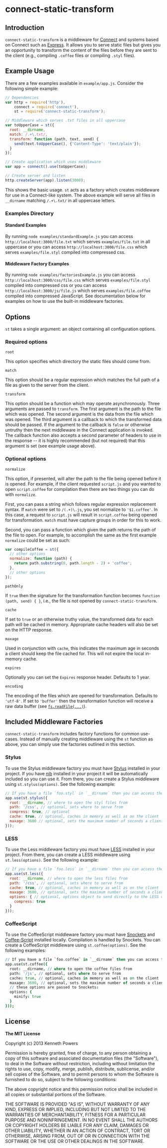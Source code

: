 # connect-static-transform
## Introduction
`connect-static-transform` is a middleware for [Connect](https://github.com/senchalabs/connect) and systems based on Connect such as [Express](https://github.com/visionmedia/express). It allows you to serve static files but gives you an opportunity to transform the content of the files before they are sent to the client (e.g., compiling `.coffee` files or compiling `.styl` files).

## Example Usage
There are a few examples available in `example/app.js`. Consider the following simple example:
```js
// Dependencies
var http = require('http'),
    connect = require('connect'),
    st = require('connect-static-transform');

// Middleware which serves .txt files in all uppercase
var toUpperCase = st({
  root: __dirname,
  match: /.+\.txt/,
  transform: function (path, text, send) {
    send(text.toUpperCase(), {'Content-Type': 'text/plain'});
  }
});

// Create application which uses middleware
var app = connect().use(toUpperCase);

// Create server and listen
http.createServer(app).listen(3000);
```

This shows the basic usage. `st` acts as a factory which creates middleware for use in a Connect-like system. The above example will serve all files in `__dirname` matching `/.+\.txt/` in all uppercase letters.

### Examples Directory
#### Standard Examples
By running `node examples/standardExample.js` you can access `http://localhost:3000/file.txt` which serves `examples/file.txt` in all uppercase or you can access `http://localhost:3000/file.css` which serves `examples/file.styl` compiled into compressed css.

#### Middleware Factory Examples
By running `node examples/factoriesExample.js` you can access `http://localhost:3000/css/file.css` which serves `examples/file.styl` compiled into compressed css or you can access `http://localhost:3000/js/file.js` which serves `examples/file.coffee` compiled into compressed JavaScript. See documentation below for examples on how to use the built-in middleware factories.

## Options
`st` takes a single argument: an object containing all configuration options.

### Required options

`root`

This option specifies which directory the static files should come from.

`match`

This option should be a regular expression which matches the full path of a file as given to the server from the client.

`transform`

This option should be a function which may operate asynchronously. Three arguments are passed to `transform`. The first argument is the path to the file which was opened. The second argument is the data from the file which was opened. The third argument is a callback to which the transformed data should be passed. If the argument to the callback is `false` or otherwise untruthy then the next middleware in the Connect application is invoked. The callback function also accepts a second parameter of headers to use in the response -- it is highly recommended (but not required) that this argument is set (see example usage above).

### Optional options

`normalize`

This option, if presented, will alter the path to the file being opened before it is opened. For example, if the client requested `script.js` and you wanted to open `script.coffee` for compilation then there are two things you can do with `normalize`.

First, you can pass a string which follows regular expression replacement syntax. If `match` were set to `/(.+)\.js`, you set normalize to `'$1.coffee'`. In this case, a request to `script.js` will result in `script.coffee` being opened for transformation. `match` must have capture groups in order for this to work.

Second, you can pass a function which given the path returns the path of the file to open. For example, to accomplish the same as the first example `normalize` could be set as such:
```js
var compileCoffee = st({
  // other options
  normalize: function (path) {
    return path.substring(0, path.length - 2) + 'coffee';
  },
  // other options
});
```

`pathOnly`

If `true` then the signature for the transformation function becomes `function (path, send) { }`, i.e., the file is not opened by `connect-static-transform`.

`cache`

If set to `true` or an otherwise truthy value, the transformed data for each path will be cached in memory. Appropriate cache headers will also be set on the HTTP response.

`maxage`

Used in conjunction with `cache`, this indicates the maximum age in seconds a client should keep the file cached for. This will not expire the local in-memory cache.

`expires`

Optionally you can set the `Expires` response header. Defaults to 1 year.

`encoding`

The encoding of the files which are opened for transformation. Defaults to `'utf-8'`. If set to `'buffer'` then the transformation function will receive a raw data buffer (see [`fs.readFile(...)`](http://nodejs.org/api/fs.html#fs_fs_readfile_filename_encoding_callback)).

## Included Middleware Factories
`connect-static-transform` includes factory functions for common use-cases. Instead of manually creating middleware using the `st` function as above, you can simply use the factories outlined in this section.

### Stylus
To use the Stylus middleware factory you must have [Stylus](https://github.com/LearnBoost/stylus) installed in your project. If you have [nib](https://github.com/visionmedia/nib) installed in your project it will be automatically included so you can use it. From there, you can create a Stylus middleware using `st.stylus(options)`. See the following example:
```js
// If you have a file `foo.styl` in `__dirname` then you can access the compiled css at the url `/css/foo.css`:
app.use(st.stylus({
  root: __dirname, // where to open the styl files from
  path: '/css', // optional, sets where to serve from
  compress: true, // optional
  cache: true, // optional, caches in memory as well as on the client
  maxage: 3600 // optional, sets the maximum number of seconds a client should keep the compiled file (defaults to one year)
}));
```

### LESS
To use the Less middleware factory you must have [LESS](http://lesscss.org/) installed in your project. From there, you can create a LESS middleware using `st.less(options)`. See the following example:
```js
// If you have a file `foo.less` in `__dirname` then you can access the compiled css at the url `/css/foo.css`:
app.use(st.less({
  root: __dirname, // where to open the less files from
  path: '/css', // optional, sets where to serve from
  cache: true, // optional, caches in memory as well as on the client
  maxage: 3600, // optional, sets the maximum number of seconds a client should keep the compiled file (defaults to one year)
  options: { // optional, options object to send directly to the LESS compiler
    compress: true
  }
}));
```

### CoffeeScript
To use the CoffeeScript middleware factory you must have [Snockets](https://github.com/TrevorBurnham/snockets) and [Coffee-Script](https://github.com/jashkenas/coffee-script) installed locally. Compilation is handled by Snockets. You can create a CoffeeScript middleware using `st.coffee(options)`. See the following examples:
```coffee
// If you have a file `foo.coffee` in `__dirname` then you can access the compiles javascript at the url `/js/foo.js`:
app.use(st.coffee({
  root: __dirname, // where to open the coffee files from
  path: '/js', // optional, sets where to serve from
  cache: true, // optional, caches in memory as well as on the client
  maxage: 3600, // optional, sets the maximum number of seconds a client should keep the compiled file (defaults to one year)
  // these options are passed to Snockets:
  options: {
    minify: true
  }
}));
```

## License
**The MIT License**

Copyright (c) 2013 Kenneth Powers

Permission is hereby granted, free of charge, to any person obtaining a copy of this software and associated documentation files (the "Software"), to deal in the Software without restriction, including without limitation the rights to use, copy, modify, merge, publish, distribute, sublicense, and/or sell copies of the Software, and to permit persons to whom the Software is furnished to do so, subject to the following conditions:

The above copyright notice and this permission notice shall be included in all copies or substantial portions of the Software.

THE SOFTWARE IS PROVIDED "AS IS", WITHOUT WARRANTY OF ANY KIND, EXPRESS OR IMPLIED, INCLUDING BUT NOT LIMITED TO THE WARRANTIES OF MERCHANTABILITY, FITNESS FOR A PARTICULAR PURPOSE AND NONINFRINGEMENT. IN NO EVENT SHALL THE AUTHORS OR COPYRIGHT HOLDERS BE LIABLE FOR ANY CLAIM, DAMAGES OR OTHER LIABILITY, WHETHER IN AN ACTION OF CONTRACT, TORT OR OTHERWISE, ARISING FROM, OUT OF OR IN CONNECTION WITH THE SOFTWARE OR THE USE OR OTHER DEALINGS IN THE SOFTWARE.
